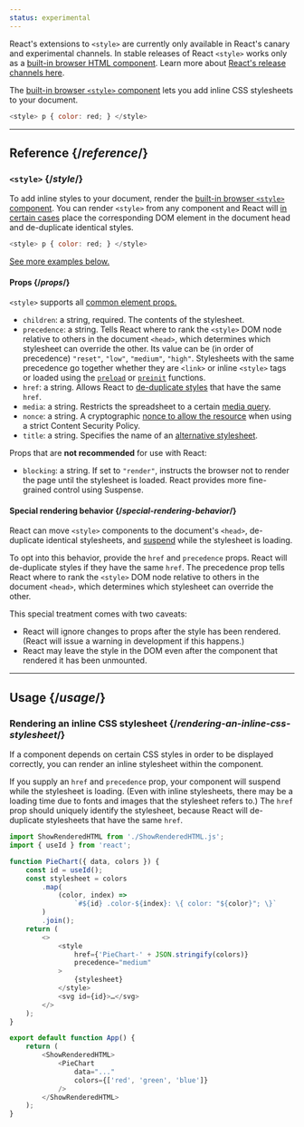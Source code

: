 ```yaml
---
status: experimental
---
```


<Canary>

React's extensions to `<style>` are currently only available in React's canary and experimental channels. In stable releases of React `<style>` works only as a [built-in browser HTML component](https://react.dev/reference/react-dom/components#all-html-components). Learn more about [React's release channels here](/community/versioning-policy#all-release-channels).

</Canary>

<Intro>

The [built-in browser `<style>` component](https://developer.mozilla.org/en-US/docs/Web/HTML/Element/style) lets you add inline CSS stylesheets to your document.

```js
<style> p { color: red; } </style>
```

</Intro>

<InlineToc />

---

## Reference {/_reference_/}

### `<style>` {/_style_/}

To add inline styles to your document, render the [built-in browser `<style>` component](https://developer.mozilla.org/en-US/docs/Web/HTML/Element/style). You can render `<style>` from any component and React will [in certain cases](#special-rendering-behavior) place the corresponding DOM element in the document head and de-duplicate identical styles.

```js
<style> p { color: red; } </style>
```

[See more examples below.](#usage)

#### Props {/_props_/}

`<style>` supports all [common element props.](/reference/react-dom/components/common#props)

-   `children`: a string, required. The contents of the stylesheet.
-   `precedence`: a string. Tells React where to rank the `<style>` DOM node relative to others in the document `<head>`, which determines which stylesheet can override the other. Its value can be (in order of precedence) `"reset"`, `"low"`, `"medium"`, `"high"`. Stylesheets with the same precedence go together whether they are `<link>` or inline `<style>` tags or loaded using the [`preload`](/reference/react-dom/preload) or [`preinit`](/reference/react-dom/preinit) functions.
-   `href`: a string. Allows React to [de-duplicate styles](#special-rendering-behavior) that have the same `href`.
-   `media`: a string. Restricts the spreadsheet to a certain [media query](https://developer.mozilla.org/en-US/docs/Web/CSS/CSS_media_queries/Using_media_queries).
-   `nonce`: a string. A cryptographic [nonce to allow the resource](https://developer.mozilla.org/en-US/docs/Web/HTML/Global_attributes/nonce) when using a strict Content Security Policy.
-   `title`: a string. Specifies the name of an [alternative stylesheet](https://developer.mozilla.org/en-US/docs/Web/CSS/Alternative_style_sheets).

Props that are **not recommended** for use with React:

-   `blocking`: a string. If set to `"render"`, instructs the browser not to render the page until the stylesheet is loaded. React provides more fine-grained control using Suspense.

#### Special rendering behavior {/_special-rendering-behavior_/}

React can move `<style>` components to the document's `<head>`, de-duplicate identical stylesheets, and [suspend](http://localhost:3000/reference/react/Suspense) while the stylesheet is loading.

To opt into this behavior, provide the `href` and `precedence` props. React will de-duplicate styles if they have the same `href`. The precedence prop tells React where to rank the `<style>` DOM node relative to others in the document `<head>`, which determines which stylesheet can override the other.

This special treatment comes with two caveats:

-   React will ignore changes to props after the style has been rendered. (React will issue a warning in development if this happens.)
-   React may leave the style in the DOM even after the component that rendered it has been unmounted.

---

## Usage {/_usage_/}

### Rendering an inline CSS stylesheet {/_rendering-an-inline-css-stylesheet_/}

If a component depends on certain CSS styles in order to be displayed correctly, you can render an inline stylesheet within the component.

If you supply an `href` and `precedence` prop, your component will suspend while the stylesheet is loading. (Even with inline stylesheets, there may be a loading time due to fonts and images that the stylesheet refers to.) The `href` prop should uniquely identify the stylesheet, because React will de-duplicate stylesheets that have the same `href`.

<SandpackWithHTMLOutput>

```js src/App.js active
import ShowRenderedHTML from './ShowRenderedHTML.js';
import { useId } from 'react';

function PieChart({ data, colors }) {
    const id = useId();
    const stylesheet = colors
        .map(
            (color, index) =>
                `#${id} .color-${index}: \{ color: "${color}"; \}`
        )
        .join();
    return (
        <>
            <style
                href={'PieChart-' + JSON.stringify(colors)}
                precedence="medium"
            >
                {stylesheet}
            </style>
            <svg id={id}>…</svg>
        </>
    );
}

export default function App() {
    return (
        <ShowRenderedHTML>
            <PieChart
                data="..."
                colors={['red', 'green', 'blue']}
            />
        </ShowRenderedHTML>
    );
}
```

</SandpackWithHTMLOutput>
